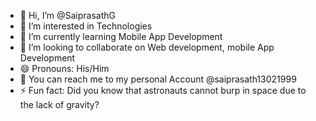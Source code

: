 - 👋 Hi, I’m @SaiprasathG
- 👀 I’m interested in Technologies
- 🌱 I’m currently learning Mobile App Development
- 💞️ I’m looking to collaborate on Web development, mobile App Development
- 😄 Pronouns: His/Him
- 💌 You can reach me to my personal Account @saiprasath13021999
- ⚡ Fun fact: Did you know that astronauts cannot burp in space due to the lack of gravity?

<!---
SaiprasathG/SaiprasathG is a ✨ special ✨ repository because its `README.md` (this file) appears on your GitHub profile.
You can click the Preview link to take a look at your changes.
--->
